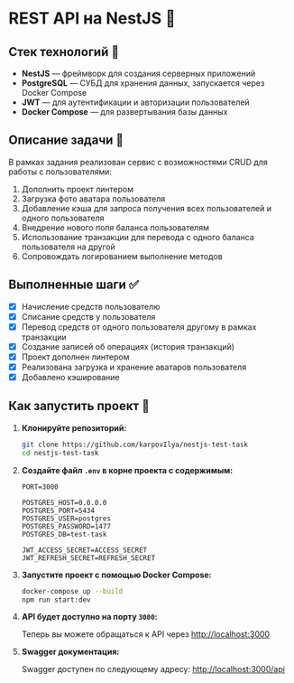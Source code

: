 # REST API на NestJS 🚀

## Стек технологий 🔧

- **NestJS** — фреймворк для создания серверных приложений
- **PostgreSQL** — СУБД для хранения данных, запускается через Docker Compose
- **JWT** — для аутентификации и авторизации пользователей
- **Docker Compose** — для развертывания базы данных

## Описание задачи 📝

В рамках задания реализован сервис с возможностями CRUD для работы с пользователями:

1. Дополнить проект линтером
2. Загрузка фото аватара пользователя
3. Добавление кэша для запроса получения всех пользователей и одного пользователя
4. Внедрение нового поля баланса пользователям
5. Использование транзакции для перевода с одного баланса пользователя на другой
6. Сопровождать логированием выполнение методов

## Выполненные шаги ✅

- [X] Начисление средств пользователю
- [X] Списание средств у пользователя
- [X] Перевод средств от одного пользователя другому в рамках транзакции
- [X] Создание записей об операциях (история транзакций)
- [X] Проект дополнен линтером
- [X] Реализована загрузка и хранение аватаров пользователя
- [X] Добавлено кэширование

## Как запустить проект 🚀

1. **Клонируйте репозиторий:**

   ```bash
   git clone https://github.com/karpovIlya/nestjs-test-task
   cd nestjs-test-task
   ```
2. **Создайте файл `.env` в корне проекта с содержимым:**

   ```
   PORT=3000

   POSTGRES_HOST=0.0.0.0
   POSTGRES_PORT=5434
   POSTGRES_USER=postgres
   POSTGRES_PASSWORD=1477
   POSTGRES_DB=test-task

   JWT_ACCESS_SECRET=ACCESS_SECRET
   JWT_REFRESH_SECRET=REFRESH_SECRET

   ```
3. **Запустите проект с помощью Docker Compose:**

   ```bash
   docker-compose up --build
   npm run start:dev
   ```
4. **API будет доступно на порту `3000`:**

   Теперь вы можете обращаться к API через [http://localhost:3000]()
5. **Swagger документация:**

   Swagger доступен по следующему адресу: [http://localhost:3000/api]()
